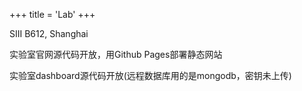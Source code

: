 +++
title = 'Lab'
+++

SIII B612, Shanghai

实验室官网源代码开放，用Github Pages部署静态网站  

实验室dashboard源代码开放(远程数据库用的是mongodb，密钥未上传)  
